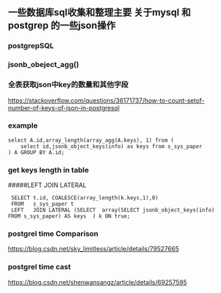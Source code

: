 ## 一些数据库sql收集和整理主要 关于mysql 和postgrep 的一些json操作
### postgrepSQL

### jsonb_obeject_agg()

### 全表获取json中key的数量和其他字段
https://stackoverflow.com/questions/36171737/how-to-count-setof-number-of-keys-of-json-in-postgresql
### example
````
select A.id,array_length(array_agg(A.keys), 1) from (
    select id,jsonb_object_keys(info) as keys from s_sys_paper 
) A GROUP BY A.id;
````
### get keys length in table 
#####LEFT JOIN LATERAL
````	
 SELECT t.id, COALESCE(array_length(k.keys,1),0)
 FROM   s_sys_paper t
 LEFT   JOIN LATERAL (SELECT  array(SELECT jsonb_object_keys(info) FROM s_sys_paper) AS keys  ) k ON true;
````
### postgrel time Comparison
https://blog.csdn.net/sky_limitless/article/details/79527665 

### postgrel time cast
https://blog.csdn.net/shenwansangz/article/details/69257595

